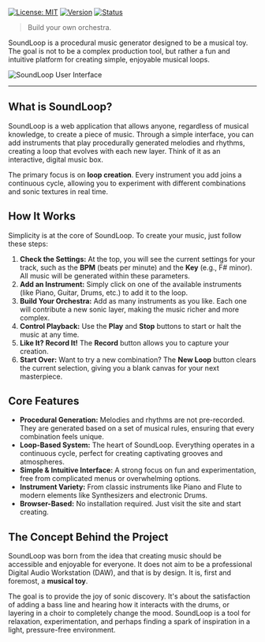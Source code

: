 [![License: MIT](https://img.shields.io/badge/License-MIT-yellow.svg)](https://opensource.org/licenses/MIT)
[![Version](https://img.shields.io/badge/version-1.0.0-blue.svg)](https://semver.org)
[![Status](https://img.shields.io/badge/status-active-success.svg)](https://www.repostatus.org/#active)

> Build your own orchestra.

SoundLoop is a procedural music generator designed to be a musical toy. The goal is not to be a complex production tool, but rather a fun and intuitive platform for creating simple, enjoyable musical loops.

![SoundLoop User Interface](https://i.imgur.com/gK9J6vV.jpg)

---

## What is SoundLoop?

SoundLoop is a web application that allows anyone, regardless of musical knowledge, to create a piece of music. Through a simple interface, you can add instruments that play procedurally generated melodies and rhythms, creating a loop that evolves with each new layer. Think of it as an interactive, digital music box.

The primary focus is on **loop creation**. Every instrument you add joins a continuous cycle, allowing you to experiment with different combinations and sonic textures in real time.

## How It Works

Simplicity is at the core of SoundLoop. To create your music, just follow these steps:

1.  **Check the Settings:** At the top, you will see the current settings for your track, such as the **BPM** (beats per minute) and the **Key** (e.g., F# minor). All music will be generated within these parameters.
2.  **Add an Instrument:** Simply click on one of the available instruments (like Piano, Guitar, Drums, etc.) to add it to the loop.
3.  **Build Your Orchestra:** Add as many instruments as you like. Each one will contribute a new sonic layer, making the music richer and more complex.
4.  **Control Playback:** Use the **Play** and **Stop** buttons to start or halt the music at any time.
5.  **Like It? Record It!** The **Record** button allows you to capture your creation.
6.  **Start Over:** Want to try a new combination? The **New Loop** button clears the current selection, giving you a blank canvas for your next masterpiece.

## Core Features

* **Procedural Generation:** Melodies and rhythms are not pre-recorded. They are generated based on a set of musical rules, ensuring that every combination feels unique.
* **Loop-Based System:** The heart of SoundLoop. Everything operates in a continuous cycle, perfect for creating captivating grooves and atmospheres.
* **Simple & Intuitive Interface:** A strong focus on fun and experimentation, free from complicated menus or overwhelming options.
* **Instrument Variety:** From classic instruments like Piano and Flute to modern elements like Synthesizers and electronic Drums.
* **Browser-Based:** No installation required. Just visit the site and start creating.

## The Concept Behind the Project

SoundLoop was born from the idea that creating music should be accessible and enjoyable for everyone. It does not aim to be a professional Digital Audio Workstation (DAW), and that is by design. It is, first and foremost, a **musical toy**.

The goal is to provide the joy of sonic discovery. It's about the satisfaction of adding a bass line and hearing how it interacts with the drums, or layering in a choir to completely change the mood. SoundLoop is a tool for relaxation, experimentation, and perhaps finding a spark of inspiration in a light, pressure-free environment.
